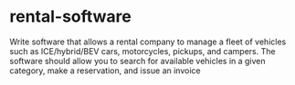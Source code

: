 # rental-software

Write software that allows a rental company to manage a fleet of vehicles such as ICE/hybrid/BEV cars, motorcycles, pickups, and campers. The software should allow you to search for available vehicles in a given category, make a reservation, and issue an invoice
